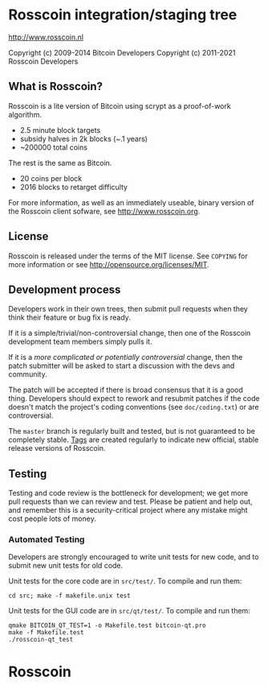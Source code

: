 Rosscoin integration/staging tree
================================

http://www.rosscoin.nl

Copyright (c) 2009-2014 Bitcoin Developers
Copyright (c) 2011-2021 Rosscoin Developers

What is Rosscoin?
----------------

Rosscoin is a lite version of Bitcoin using scrypt as a proof-of-work algorithm.
 - 2.5 minute block targets
 - subsidy halves in 2k blocks (~.1 years)
 - ~200000 total coins

The rest is the same as Bitcoin.
 - 20 coins per block
 - 2016 blocks to retarget difficulty

For more information, as well as an immediately useable, binary version of
the Rosscoin client sofware, see http://www.rosscoin.org.

License
-------

Rosscoin is released under the terms of the MIT license. See `COPYING` for more
information or see http://opensource.org/licenses/MIT.

Development process
-------------------

Developers work in their own trees, then submit pull requests when they think
their feature or bug fix is ready.

If it is a simple/trivial/non-controversial change, then one of the Rosscoin
development team members simply pulls it.

If it is a *more complicated or potentially controversial* change, then the patch
submitter will be asked to start a discussion with the devs and community.

The patch will be accepted if there is broad consensus that it is a good thing.
Developers should expect to rework and resubmit patches if the code doesn't
match the project's coding conventions (see `doc/coding.txt`) or are
controversial.

The `master` branch is regularly built and tested, but is not guaranteed to be
completely stable. [Tags](https://github.com/rosscoin-project/rosscoin/tags) are created
regularly to indicate new official, stable release versions of Rosscoin.

Testing
-------

Testing and code review is the bottleneck for development; we get more pull
requests than we can review and test. Please be patient and help out, and
remember this is a security-critical project where any mistake might cost people
lots of money.

### Automated Testing

Developers are strongly encouraged to write unit tests for new code, and to
submit new unit tests for old code.

Unit tests for the core code are in `src/test/`. To compile and run them:

    cd src; make -f makefile.unix test

Unit tests for the GUI code are in `src/qt/test/`. To compile and run them:

    qmake BITCOIN_QT_TEST=1 -o Makefile.test bitcoin-qt.pro
    make -f Makefile.test
    ./rosscoin-qt_test

# Rosscoin
